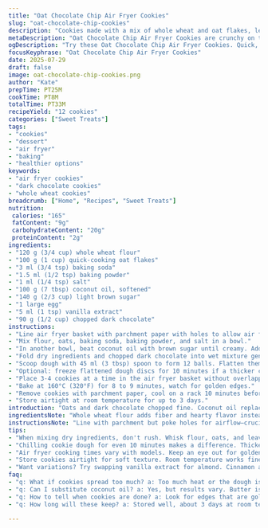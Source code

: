 ```yaml
---
title: "Oat Chocolate Chip Air Fryer Cookies"
slug: "oat-chocolate-chip-cookies"
description: "Cookies made with a mix of whole wheat and oat flakes, leavened with baking powder and soda, baked in an air fryer. Butter swapped for coconut oil, and vanilla extract added. Chopped dark chocolate replaces chips. They bake in slightly less time, with a short chill step optional. Yield is one dozen medium-sized cookies with a crunchy edge and chewy center."
metaDescription: "Oat Chocolate Chip Air Fryer Cookies are crunchy on the edges with a chewy center. A healthy twist using whole wheat and coconut oil."
ogDescription: "Try these Oat Chocolate Chip Air Fryer Cookies. Quick, easy, and healthier with oats and dark chocolate. Perfect for snacking or dessert."
focusKeyphrase: "Oat Chocolate Chip Air Fryer Cookies"
date: 2025-07-29
draft: false
image: oat-chocolate-chip-cookies.png
author: "Kate"
prepTime: PT25M
cookTime: PT8M
totalTime: PT33M
recipeYield: "12 cookies"
categories: ["Sweet Treats"]
tags:
- "cookies"
- "dessert"
- "air fryer"
- "baking"
- "healthier options"
keywords:
- "air fryer cookies"
- "dark chocolate cookies"
- "whole wheat cookies"
breadcrumb: ["Home", "Recipes", "Sweet Treats"]
nutrition: 
 calories: "165"
 fatContent: "9g"
 carbohydrateContent: "20g"
 proteinContent: "2g"
ingredients:
- "120 g (3/4 cup) whole wheat flour"
- "100 g (1 cup) quick-cooking oat flakes"
- "3 ml (3/4 tsp) baking soda"
- "1.5 ml (1/2 tsp) baking powder"
- "1 ml (1/4 tsp) salt"
- "100 g (7 tbsp) coconut oil, softened"
- "140 g (2/3 cup) light brown sugar"
- "1 large egg"
- "5 ml (1 tsp) vanilla extract"
- "90 g (1/2 cup) chopped dark chocolate"
instructions:
- "Line air fryer basket with parchment paper with holes to allow air flow."
- "Mix flour, oats, baking soda, baking powder, and salt in a bowl."
- "In another bowl, beat coconut oil with brown sugar until creamy. Add egg and vanilla extract, beat until even."
- "Fold dry ingredients and chopped dark chocolate into wet mixture gently until combined."
- "Scoop dough with 45 ml (3 tbsp) spoon to form 12 balls. Flatten them to 7 cm (2.75 in) discs on a silicone mat or parchment-lined tray."
- "Optional: freeze flattened dough discs for 10 minutes if a thicker cookie is preferred."
- "Place 3-4 cookies at a time in the air fryer basket without overlapping."
- "Bake at 160°C (320°F) for 8 to 9 minutes, watch for golden edges."
- "Remove cookies with parchment paper, cool on a rack 10 minutes before eating."
- "Store airtight at room temperature for up to 3 days."
introduction: "Oats and dark chocolate chopped fine. Coconut oil replaces butter for a subtle tropical twist. Vanilla added for aroma. Whole wheat flour lends a bit of nuttiness and earthiness. Mix dry first, wet separately. Fold slow. Dough thick but pliable. Spoon, pat down. Chill if you want shape kept tight. Air fryer takes 3-4 at a time. Cut time short by a few minutes from usual. Golden edges, chewy inside. Slightly crispy on outside, tender in middle. Easy to store. Few ingredients, simple technique. Cloud of vanilla, quick oats, dark bite. Sweetness balanced by brown sugar and chocolate. Snack or dessert, quick fix or planned treat. No lactose, no nuts, easy switch-ups."
ingredientsNote: "Whole wheat flour adds fiber and hearty flavor instead of white flour. Quick oats soften faster but keep some texture. Coconut oil stands in for butter, lending richness without dairy. Vanilla extract gives depth missing in original. Dark chocolate chopped, not chips, for varied melt and bits. Sugar reduced slightly to keep overall sweetness balanced given dark chocolate's intensity. Baking soda bumped up a little to aid browning and rise with whole wheat flour. Salt modest, enough to balance flavors. Egg anchors the dough. Measurements rounded for ease but precise enough for good results. Can omit freezing by shaping thinner discs, but chilling helps shape and reduces spreading during cooking."
instructionsNote: "Line with parchment but poke holes for airflow—crucial in air fryers. Dry mix ensures even leavening. Cream coconut oil and sugar until creamy, beat in egg and vanilla for smooth base. Folding means no over-mixing; you want mix but not toughness. Dough stiff enough to scoop, flatten carefully. Chilling optional but helps hold shape in hot air. Air fryer batches small; overloading smushes cookies and uneven cook. Watch timing—check for color not just time. Remove with parchment so cookies stay intact. Cool fully or eat warm but handle gently. Store airtight for days but best day one for soft-bite contrast. Variations: swap vanilla for almond, add cinnamon, or nuts if no restrictions."
tips:
- "When mixing dry ingredients, don't rush. Whisk flour, oats, and leaveners well. It helps the cookies rise evenly. Pay attention to baking powder and soda amounts. Too much or too little affects chewiness. Get it right."
- "Chilling cookie dough for even 10 minutes makes a difference. Thicker cookies hold shape better during cooking. Don’t skip this step if you prefer a thicker texture. Flatten gently after scooping. Easy to do."
- "Air fryer cooking times vary with models. Keep an eye out for golden edges. Cooking a little less helps maintain chewiness. Start with 8 minutes, then check. Adjust by a minute or two as needed."
- "Store cookies airtight for soft texture. Room temperature works fine up to 3 days. Do not refrigerate unless necessary. Chilling changes the structure. Freezes well too; wrap tightly. Label with dates."
- "Want variations? Try swapping vanilla extract for almond. Cinnamon adds warmth. Different chocolates work too; white chocolate for sweetness. Add nuts if allergies are not a concern. Get creative without losing the base."
faq:
- "q: What if cookies spread too much? a: Too much heat or the dough is too soft. Ensure chilling. Thin discs sometimes help. Or try less sugar next time."
- "q: Can I substitute coconut oil? a: Yes, but results vary. Butter is an option. Will give a different texture. Try margarine for similar effects, though it's less healthy."
- "q: How to tell when cookies are done? a: Look for edges that are golden. Center should look slightly underbaked, softer. They firm as they cool."
- "q: How long will these keep? a: Stored well, about 3 days at room temp. They lose moisture faster. Freeze for longer storage about 2 months. Thaw overnight."

---
```


